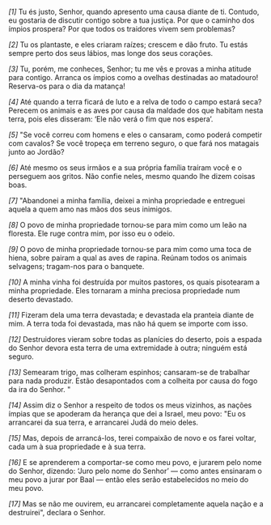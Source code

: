 *[1]* Tu és justo, Senhor, quando apresento uma causa diante de ti. Contudo, eu gostaria de discutir contigo sobre a tua justiça. Por que o caminho dos ímpios prospera? Por que todos os traidores vivem sem problemas?

*[2]* Tu os plantaste, e eles criaram raízes; crescem e dão fruto. Tu estás sempre perto dos seus lábios, mas longe dos seus corações.

*[3]* Tu, porém, me conheces, Senhor; tu me vês e provas a minha atitude para contigo. Arranca os ímpios como a ovelhas destinadas ao matadouro! Reserva-os para o dia da matança!

*[4]* Até quando a terra ficará de luto e a relva de todo o campo estará seca? Perecem os animais e as aves por causa da maldade dos que habitam nesta terra, pois eles disseram: ‘Ele não verá o fim que nos espera’.

*[5]* "Se você correu com homens e eles o cansaram, como poderá competir com cavalos? Se você tropeça em terreno seguro, o que fará nos matagais junto ao Jordão?

*[6]* Até mesmo os seus irmãos e a sua própria família traíram você e o perseguem aos gritos. Não confie neles, mesmo quando lhe dizem coisas boas.

*[7]* "Abandonei a minha família, deixei a minha propriedade e entreguei aquela a quem amo nas mãos dos seus inimigos.

*[8]* O povo de minha propriedade tornou-se para mim como um leão na floresta. Ele ruge contra mim, por isso eu o odeio.

*[9]* O povo de minha propriedade tornou-se para mim como uma toca de hiena, sobre pairam a qual as aves de rapina. Reúnam todos os animais selvagens; tragam-nos para o banquete.

*[10]* A minha vinha foi destruída por muitos pastores, os quais pisotearam a minha propriedade. Eles tornaram a minha preciosa propriedade num deserto devastado.

*[11]* Fizeram dela uma terra devastada; e devastada ela pranteia diante de mim. A terra toda foi devastada, mas não há quem se importe com isso.

*[12]* Destruidores vieram sobre todas as planícies do deserto, pois a espada do Senhor devora esta terra de uma extremidade à outra; ninguém está seguro.

*[13]* Semearam trigo, mas colheram espinhos; cansaram-se de trabalhar para nada produzir. Estão desapontados com a colheita por causa do fogo da ira do Senhor. "

*[14]* Assim diz o Senhor a respeito de todos os meus vizinhos, as nações ímpias que se apoderam da herança que dei a Israel, meu povo: "Eu os arrancarei da sua terra, e arrancarei Judá do meio deles.

*[15]* Mas, depois de arrancá-los, terei compaixão de novo e os farei voltar, cada um à sua propriedade e à sua terra.

*[16]* E se aprenderem a comportar-se como meu povo, e jurarem pelo nome do Senhor, dizendo: ‘Juro pelo nome do Senhor’ — como antes ensinaram o meu povo a jurar por Baal — então eles serão estabelecidos no meio do meu povo.

*[17]* Mas se não me ouvirem, eu arrancarei completamente aquela nação e a destruirei", declara o Senhor.

